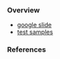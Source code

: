 

### Overview
- [google slide](https://docs.google.com/presentation/d/1t_G_fD6uvCNgCvi68Awglczz0qtt8ZV8Lq2SCMAPHEQ/edit?usp=sharing)
- [test samples](https://drive.google.com/drive/folders/1DYbRv1jgD083a7Q9A7Qv759_P1afKGta?usp=sharing)

### References

